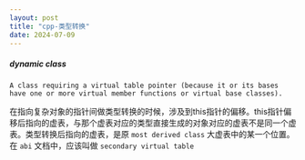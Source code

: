 ```yaml
---
layout: post
title: "cpp-类型转换"
date: 2024-07-09
---
```

##### dynamic class
    A class requiring a virtual table pointer (because it or its bases have one or more virtual member functions or virtual base classes). 

在指向复杂对象的指针间做类型转换的时候，涉及到this指针的偏移。this指针偏移后指向的虚表，与那个虚表对应的类型直接生成的对象对应的虚表不是同一个虚表。类型转换后指向的虚表，是原 `most derived class` 大虚表中的某一个位置。在 `abi` 文档中，应该叫做 `secondary virtual table`